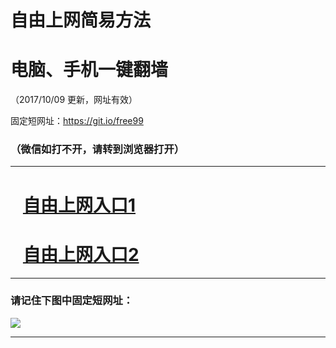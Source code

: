 ﻿# 自由上网简易方法

# 电脑、手机一键翻墙

（2017/10/09 更新，网址有效）

固定短网址：https://git.io/free99

### （微信如打不开，请转到浏览器打开）


***





# &nbsp;&nbsp; <a href="http://ft2496216046.fwq-tz-1001.info/fwqtz01.html?t=100900117499 " target="_blank">自由上网入口1</a>
# &nbsp;&nbsp; <a href="http://ft2557131795.fwq-tz-1002.info/fwqtz02.html?t=10090016047 " target="_blank">自由上网入口2</a>
***

### 请记住下图中固定短网址：

<img src="https://s3-us-west-2.amazonaws.com/fwq-1001/yjfq-20170905okok.png" /> 


***

